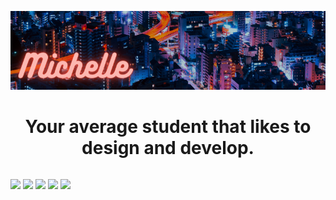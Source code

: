 <!--for programming badges: https://github.com/alexandresanlim/Badges4-README.md-Profile/blob/master/README.md-->

<!--able to use the align property for <p> and not <div>-->
<p align="center">
  <img src="./images/banner-800x200.png">
</p>
<h1 align="center">Your average student that likes to design and develop.</h1>
<!--using <p> provides space between children, and using <div> doesn't-->
<p style="float:left" align="center">
  <img src="https://img.shields.io/badge/HTML5-E34F26?style=for-the-badge&logo=html5&logoColor=white">
  <img src="https://img.shields.io/badge/CSS3-1572B6?style=for-the-badge&logo=css3&logoColor=white">
  <img src="https://img.shields.io/badge/JavaScript-F7DF1E?style=for-the-badge&logo=javascript&logoColor=black">
  <img src="https://img.shields.io/badge/Java-ED8B00?style=for-the-badge&logo=java">
  <img src="https://img.shields.io/badge/React-20232A?style=for-the-badge&logo=react&logoColor=61DAFB">
</p>

<!--
<p align="center">
  <img src="./images/current-projects2.png">
</p>
<p>I'm currently redesigning a website for a college club called <a href="https://www.calpolyswift.org/index.html">Students With an Interest in the Future of Technology (SWIFT)</a>.</p>
-->

<!--
<p>I've recently taken on <a href="https://www.theodinproject.com/">The Odin Project</a> and it's very rewarding. You not only gain developing experience, but you also learn web development concepts on a deeper level. For every new project, I try and incorporate new knowledge and new methods of doing things so that my skills are always growing.</p>
-->
